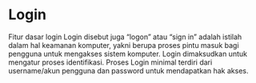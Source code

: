 # Login
Fitur dasar login 
Login disebut juga “logon” atau “sign in” adalah istilah dalam hal keamanan komputer, 
yakni berupa proses pintu masuk bagi pengguna untuk mengakses sistem komputer. 
Login dimaksudkan untuk mengatur proses identifikasi. Proses Login minimal terdiri dari username/akun pengguna dan password untuk mendapatkan hak akses.
